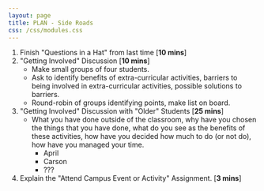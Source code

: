 ```yaml
---
layout: page
title: PLAN - Side Roads
css: /css/modules.css
---
```


1. Finish "Questions in a Hat" from last time [**10 mins**]
1. "Getting Involved" Discussion [**10 mins**]
    * Make small groups of four students.
    * Ask to identify benefits of extra-curricular activities, barriers to being involved in extra-curricular activities, possible solutions to barriers.
    * Round-robin of groups identifying points, make list on board.
1. "Getting Involved" Discussion with "Older" Students [**25 mins**]
    * What you have done outside of the classroom, why have you chosen the things that you have done, what do you see as the benefits of these activities, how have you decided how much to do (or not do), how have you managed your time.
        * April
        * Carson
        * ???
1. Explain the "Attend Campus Event or Activity" Assignment. [**3 mins**]
